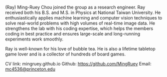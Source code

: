 (Ray) Ming-Ruey Chou joined the group as a research engineer. Ray received both his B.S. and M.S. in Physics at National Taiwan University. He enthusiastically applies machine learning and computer vision techniques to solve real-world problems with high volumes of real-time image data. He strengthens the lab with his coding expertise, which helps the members coding in best practice and ensures large-scale and long-running experiments work smoothly.

Ray is well-known for his love of bubble tea. He is also a lifetime tabletop game lover and is a collector of hundreds of board games.

CV link: mingruey.github.io
Github: https://github.com/MingRuey
Email: mc4536@princeton.edu

